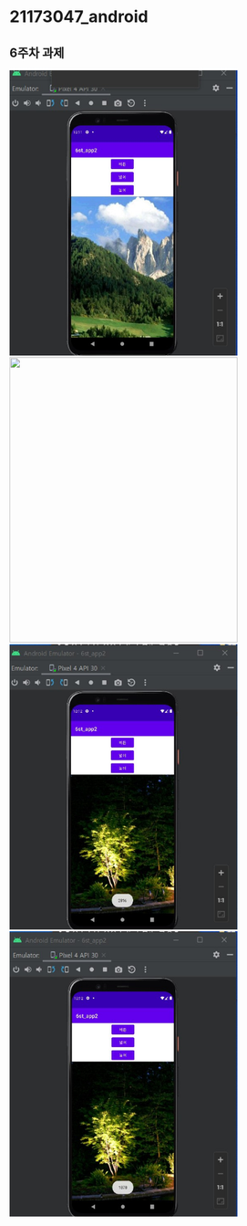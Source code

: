 # 21173047_android
## 6주차 과제
<img width="400" height="500" src="./pic/플랫폼_첫화면.jpg"></img>
<img width="400" height="500" src="./pic/플랫폼_바뀐화면.jpg"></img>
<img width="400" height="500" src="./pic/플랫폼_넓이.jpg"></img>
<img width="400" height="500" src="./pic/플랫폼_높이.jpg"></img>
